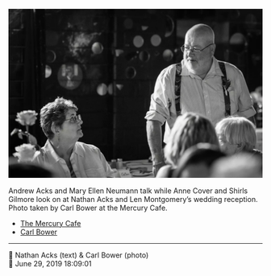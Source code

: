 ![Andrew Acks and Mary Ellen Neumann talk](assets/2019-06-29-set-3-the-reception-27.webp)

Andrew Acks and Mary Ellen Neumann talk while Anne Cover and Shirls Gilmore look on at Nathan Acks and Len Montgomery’s wedding reception. Photo taken by Carl Bower at the Mercury Cafe.

* [The Mercury Cafe](http://mercurycafe.com)
* [Carl Bower](https://carlbowerphotos.com)

- - - -

<span aria-hidden="true">👥</span> Nathan Acks (text) & Carl Bower (photo)  
<span aria-hidden="true">📅</span> June 29, 2019 18:09:01
